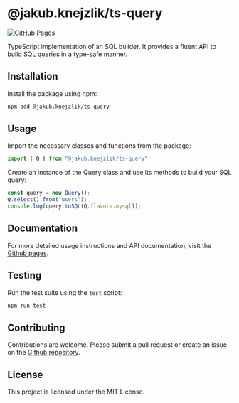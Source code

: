 # @jakub.knejzlik/ts-query

[![GitHub Pages](https://img.shields.io/badge/GitHub%20Pages-Documentation-blue)](https://jakubknejzlik.github.io/ts-query/?path=/docs/1-query--docs)

TypeScript implementation of an SQL builder. It provides a fluent API to build SQL queries in a type-safe manner.

## Installation

Install the package using npm:

```sh
npm add @jakub.knejzlik/ts-query
```

## Usage

Import the necessary classes and functions from the package:

```ts
import { Q } from "@jakub.knejzlik/ts-query";
```

Create an instance of the Query class and use its methods to build your SQL query:

```ts
const query = new Query();
Q.select().from("users");
console.log(query.toSQL(Q.flavors.mysql));
```

## Documentation

For more detailed usage instructions and API documentation, visit the [Github pages](https://jakubknejzlik.github.io/ts-query/?path=/docs/1-query--docs).

## Testing

Run the test suite using the `test` script:

```sh
npm run test
```

## Contributing

Contributions are welcome. Please submit a pull request or create an issue on the [Github repository](https://github.com/jakubknejzlik/ts-query).

## License

This project is licensed under the MIT License.
